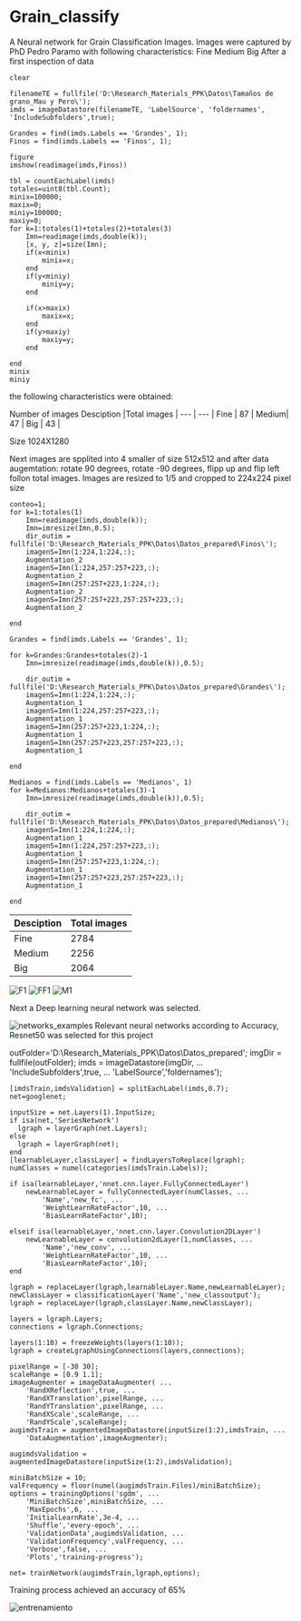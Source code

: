 # Grain_classify
A Neural network for Grain Classification Images. Images were captured by PhD Pedro Paramo with following characteristics:
Fine
Medium
Big
After a first inspection of data 
```
clear

filenameTE = fullfile('D:\Research_Materials_PPK\Datos\Tamaños de grano_Mau y Pero\');
imds = imageDatastore(filenameTE, 'LabelSource', 'foldernames', 'IncludeSubfolders',true);

Grandes = find(imds.Labels == 'Grandes', 1);
Finos = find(imds.Labels == 'Finos', 1);

figure
imshow(readimage(imds,Finos))

tbl = countEachLabel(imds)
totales=uint8(tbl.Count);
minix=100000;
maxix=0;
miniy=100000;
maxiy=0;
for k=1:totales(1)+totales(2)+totales(3)
    Imn=readimage(imds,double(k));
    [x, y, z]=size(Imn);
    if(x<minix)
        minix=x;
    end
    if(y<miniy)
        miniy=y;
    end

    if(x>maxix)
        maxix=x;
    end
    if(y>maxiy)
        maxiy=y;
    end

end
minix
miniy
```
the following characteristics were obtained:

  

Number of images
Desciption |Total images | 
--- | --- | 
Fine  | 87 | 
Medium| 47 | 
Big | 43 | 

Size 1024X1280 


Next images are spplited into 4 smaller of size 512x512 and after data augemtation: rotate 90 degrees, rotate -90 degrees, flipp up and flip left follon total images.
Images are resized to 1/5 and cropped to 224x224 pixel size
```
conteo=1;
for k=1:totales(1)
    Imn=readimage(imds,double(k));
    Imn=imresize(Imn,0.5);
    dir_outim = fullfile('D:\Research_Materials_PPK\Datos\Datos_prepared\Finos\');
    imagenS=Imn(1:224,1:224,:);
    Augmentation_2
    imagenS=Imn(1:224,257:257+223,:);
    Augmentation_2
    imagenS=Imn(257:257+223,1:224,:);
    Augmentation_2
    imagenS=Imn(257:257+223,257:257+223,:);
    Augmentation_2

end

Grandes = find(imds.Labels == 'Grandes', 1);

for k=Grandes:Grandes+totales(2)-1
    Imn=imresize(readimage(imds,double(k)),0.5);

    dir_outim = fullfile('D:\Research_Materials_PPK\Datos\Datos_prepared\Grandes\');
    imagenS=Imn(1:224,1:224,:);
    Augmentation_1
    imagenS=Imn(1:224,257:257+223,:);
    Augmentation_1
    imagenS=Imn(257:257+223,1:224,:);
    Augmentation_1
    imagenS=Imn(257:257+223,257:257+223,:);
    Augmentation_1

end

Medianos = find(imds.Labels == 'Medianos', 1)
for k=Medianos:Medianos+totales(3)-1
    Imn=imresize(readimage(imds,double(k)),0.5);
    
    dir_outim = fullfile('D:\Research_Materials_PPK\Datos\Datos_prepared\Medianos\');
    imagenS=Imn(1:224,1:224,:);
    Augmentation_1
    imagenS=Imn(1:224,257:257+223,:);
    Augmentation_1
    imagenS=Imn(257:257+223,1:224,:);
    Augmentation_1
    imagenS=Imn(257:257+223,257:257+223,:);
    Augmentation_1

end
```


Desciption |Total images | 
--- | --- | 
Fine  | 2784 | 
Medium| 2256 | 
Big | 2064 | 








![F1](https://user-images.githubusercontent.com/44585823/171960413-7a700555-3582-4651-ab65-2879f1f3b50f.jpg)
![FF1](https://user-images.githubusercontent.com/44585823/171960415-e0924914-ee5c-4de3-be25-2ca1a0ab8a67.jpg)
![M1](https://user-images.githubusercontent.com/44585823/171960417-73d1ea0c-5914-41e5-97b4-182945859fbb.jpg)


Next a Deep learning neural network was selected.





![networks_examples](https://user-images.githubusercontent.com/44585823/171680445-4b4e076c-6f8f-4df0-9a3f-3a589c283d70.png)
Relevant neural networks according to Accuracy, Resnet50 was selected for this project





outFolder='D:\Research_Materials_PPK\Datos\Datos_prepared';
imgDir = fullfile(outFolder);
imds = imageDatastore(imgDir, ...
    'IncludeSubfolders',true, ...
    'LabelSource','foldernames');

```
[imdsTrain,imdsValidation] = splitEachLabel(imds,0.7);
net=googlenet;

inputSize = net.Layers(1).InputSize;
if isa(net,'SeriesNetwork') 
  lgraph = layerGraph(net.Layers); 
else
  lgraph = layerGraph(net);
end 
[learnableLayer,classLayer] = findLayersToReplace(lgraph);
numClasses = numel(categories(imdsTrain.Labels));

if isa(learnableLayer,'nnet.cnn.layer.FullyConnectedLayer')
    newLearnableLayer = fullyConnectedLayer(numClasses, ...
        'Name','new_fc', ...
        'WeightLearnRateFactor',10, ...
        'BiasLearnRateFactor',10);
    
elseif isa(learnableLayer,'nnet.cnn.layer.Convolution2DLayer')
    newLearnableLayer = convolution2dLayer(1,numClasses, ...
        'Name','new_conv', ...
        'WeightLearnRateFactor',10, ...
        'BiasLearnRateFactor',10);
end

lgraph = replaceLayer(lgraph,learnableLayer.Name,newLearnableLayer);
newClassLayer = classificationLayer('Name','new_classoutput');
lgraph = replaceLayer(lgraph,classLayer.Name,newClassLayer);

layers = lgraph.Layers;
connections = lgraph.Connections;

layers(1:10) = freezeWeights(layers(1:10));
lgraph = createLgraphUsingConnections(layers,connections);

pixelRange = [-30 30];
scaleRange = [0.9 1.1];
imageAugmenter = imageDataAugmenter( ...
    'RandXReflection',true, ...
    'RandXTranslation',pixelRange, ...
    'RandYTranslation',pixelRange, ...
    'RandXScale',scaleRange, ...
    'RandYScale',scaleRange);
augimdsTrain = augmentedImageDatastore(inputSize(1:2),imdsTrain, ...
    'DataAugmentation',imageAugmenter);

augimdsValidation = augmentedImageDatastore(inputSize(1:2),imdsValidation);

miniBatchSize = 10;
valFrequency = floor(numel(augimdsTrain.Files)/miniBatchSize);
options = trainingOptions('sgdm', ...
    'MiniBatchSize',miniBatchSize, ...
    'MaxEpochs',6, ...
    'InitialLearnRate',3e-4, ...
    'Shuffle','every-epoch', ...
    'ValidationData',augimdsValidation, ...
    'ValidationFrequency',valFrequency, ...
    'Verbose',false, ...
    'Plots','training-progress');
    
net= trainNetwork(augimdsTrain,lgraph,options);
```

Training process achieved an accuracy of 65%





![entrenamiento](https://user-images.githubusercontent.com/44585823/171682328-61d57794-ea9b-444e-8ac7-36a91193b92c.png)
